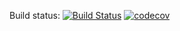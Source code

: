 Build status: [![Build Status](https://travis-ci.org/Denzed/Java-4th-semester.svg?branch=MyJUnit)](https://travis-ci.org/Denzed/Java-4th-semester) [![codecov](https://codecov.io/gh/Denzed/Java-4th-semester/branch/MyJUnit/graph/badge.svg)](https://codecov.io/gh/Denzed/Java-4th-semester)
